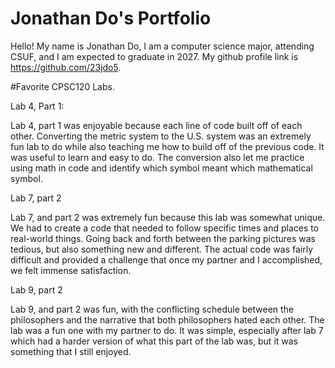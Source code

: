 # Jonathan Do's Portfolio
Hello! My name is Jonathan Do, I am a computer science major, attending CSUF, and I am expected to graduate in 2027. My github profile link is https://github.com/23jdo5.

#Favorite CPSC120 Labs. 

Lab 4, Part 1:

  Lab 4, part 1 was enjoyable because each line of code built off of each other. Converting the metric system to the U.S. system was an extremely fun lab to do while also teaching me how to build off of the previous code. It was useful to learn and easy to do. The conversion also let me practice using math in code and identify which symbol meant which mathematical symbol. 


Lab 7, part 2
	
  Lab 7, and part 2 was extremely fun because this lab was somewhat unique. We had to create a code that needed to follow specific times and places to real-world things. Going back and forth between the parking pictures was tedious, but also something new and different. The actual code was fairly difficult and provided a challenge that once my partner and I accomplished, we felt immense satisfaction. 

Lab 9, part 2
	
  Lab 9, and part 2 was fun, with the conflicting schedule between the philosophers and the narrative that both philosophers hated each other. The lab was a fun one with my partner to do. It was simple, especially after lab 7 which had a harder version of what this part of the lab was, but it was something that I still enjoyed.
